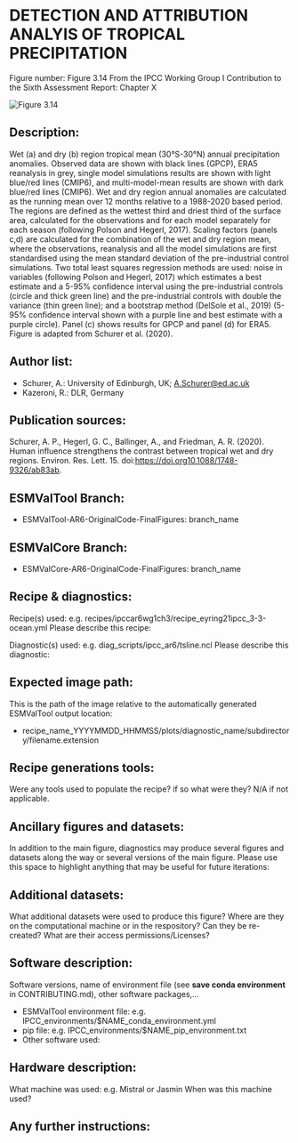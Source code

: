 
DETECTION AND ATTRIBUTION ANALYIS OF TROPICAL PRECIPITATION
===========================================================

Figure number: Figure 3.14
From the IPCC Working Group I Contribution to the Sixth Assessment Report: Chapter X

![Figure 3.14](../images/ar6_wg1_chap3_figure3_14_precip_wetdry.png?raw=true)


Description:
------------
Wet (a) and dry (b) region tropical mean (30°S-30°N) annual precipitation 
anomalies. Observed data are shown with black lines (GPCP), ERA5 reanalysis in 
grey, single model simulations results are shown with light blue/red lines 
(CMIP6), and multi-model-mean results are shown with dark blue/red lines 
(CMIP6). Wet and dry region annual anomalies are calculated as the running mean 
over 12 months relative to a 1988-2020 based period. The regions are defined as 
the wettest third and driest third of the surface area, calculated for the 
observations and for each model separately for each season (following Polson and 
Hegerl, 2017). Scaling factors (panels c,d) are calculated for the combination 
of the wet and dry region mean, where the observations, reanalysis and all the 
model simulations are first standardised using the mean standard deviation of 
the pre-industrial control simulations. Two total least squares regression 
methods are used: noise in variables (following Polson and Hegerl, 2017) which 
estimates a best estimate and a 5-95% confidence interval using the 
pre-industrial controls (circle and thick green line) and the pre-industrial 
controls with double the variance (thin green line); and a bootstrap method 
(DelSole et al., 2019) (5-95% confidence interval shown with a purple line and 
best estimate with a purple circle). Panel (c) shows results for GPCP and panel 
(d) for ERA5. Figure is adapted from Schurer et al. (2020).


Author list:
------------
- Schurer, A.: University of Edinburgh, UK; A.Schurer@ed.ac.uk
- Kazeroni, R.: DLR, Germany


Publication sources:
--------------------
Schurer, A. P., Hegerl, G. C., Ballinger, A., and Friedman, A. R. (2020). Human 
influence strengthens the contrast between tropical wet and dry regions. 
Environ. Res. Lett. 15. doi:https://doi.org10.1088/1748-9326/ab83ab.


ESMValTool Branch:
------------------
- ESMValTool-AR6-OriginalCode-FinalFigures: branch_name


ESMValCore Branch:
------------------
- ESMValCore-AR6-OriginalCode-FinalFigures: branch_name


Recipe & diagnostics:
---------------------
Recipe(s) used: e.g. recipes/ipccar6wg1ch3/recipe_eyring21ipcc_3-3-ocean.yml
Please describe this recipe:

Diagnostic(s) used: e.g. diag_scripts/ipcc_ar6/tsline.ncl
Please describe this diagnostic:


Expected image path:
--------------------
This is the path of the image relative to the automatically generated ESMValTool output location:
- recipe_name_YYYYMMDD_HHMMSS/plots/diagnostic_name/subdirectory/filename.extension


Recipe generations tools: 
-------------------------
Were any tools used to populate the recipe? if so what were they? N/A if not applicable. 


Ancillary figures and datasets:
-------------------------------
In addition to the main figure, diagnostics may produce several figures and datasets along the way or several versions of the main figure. Please use this space to highlight anything that may be useful for future iterations:


Additional datasets:
--------------------
What additional datasets were used to produce this figure?
Where are they on the computational machine or in the respository?
Can they be re-created?
What are their access permissions/Licenses?


Software description:
---------------------
Software versions, name of environment file (see **save conda environment** in CONTRIBUTING.md), other software packages,…
- ESMValTool environment file: e.g. IPCC_environments/$NAME_conda_environment.yml
- pip file: e.g. IPCC_environments/$NAME_pip_environment.txt
- Other software used:


Hardware description:
---------------------
What machine was used:  e.g. Mistral or Jasmin
When was this machine used?


Any further instructions: 
-------------------------

